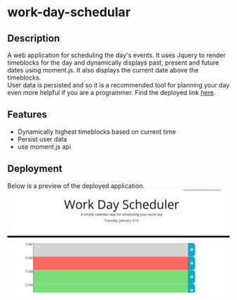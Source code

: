 # work-day-schedular

## Description

A web application for scheduling the day's events. It uses Jquery to render timeblocks for the day and dynamically displays past, present and future dates using moment.js. It also displays the current date above the timeblocks.  
User data is persisted and so it is a recommended tool for planning your day even more helpful if you are a programmer. Find the deployed link [here](https://brian-machiestay.github.io/work-day-schedular/).  
  
## Features
- Dynamically highest timeblocks based on current time
- Persist user data
- use moment.js api

## Deployment
Below is a preview of the deployed application.
![previw](./assets/images/schedule.jpg)
